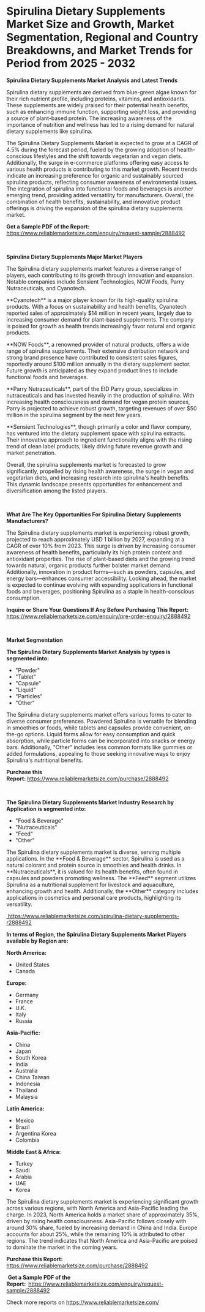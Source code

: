 <p><h1>Spirulina Dietary Supplements Market Size and Growth, Market Segmentation, Regional and Country Breakdowns, and Market Trends for Period from 2025 -  2032</h1></p><p><strong>Spirulina Dietary Supplements Market Analysis and Latest Trends</strong></p>
<p><p>Spirulina dietary supplements are derived from blue-green algae known for their rich nutrient profile, including proteins, vitamins, and antioxidants. These supplements are widely praised for their potential health benefits, such as enhancing immune function, supporting weight loss, and providing a source of plant-based protein. The increasing awareness of the importance of nutrition and wellness has led to a rising demand for natural dietary supplements like spirulina.</p><p>The Spirulina Dietary Supplements Market is expected to grow at a CAGR of 4.5% during the forecast period, fueled by the growing adoption of health-conscious lifestyles and the shift towards vegetarian and vegan diets. Additionally, the surge in e-commerce platforms offering easy access to various health products is contributing to this market growth. Recent trends indicate an increasing preference for organic and sustainably sourced spirulina products, reflecting consumer awareness of environmental issues. The integration of spirulina into functional foods and beverages is another emerging trend, providing added versatility for manufacturers. Overall, the combination of health benefits, sustainability, and innovative product offerings is driving the expansion of the spirulina dietary supplements market.</p></p>
<p><strong>Get a Sample PDF of the Report:&nbsp;</strong> <a href="https://www.reliablemarketsize.com/enquiry/request-sample/2888492?utm_campaign=3516&utm_medium=2&utm_source=Github&utm_content=ia&utm_term=14032025&utm_id=spirulina-dietary-supplements">https://www.reliablemarketsize.com/enquiry/request-sample/2888492</a></p>
<p>&nbsp;</p>
<p><strong>Spirulina Dietary Supplements Major Market Players</strong></p>
<p><p>The Spirulina dietary supplements market features a diverse range of players, each contributing to its growth through innovation and expansion. Notable companies include Sensient Technologies, NOW Foods, Parry Nutraceuticals, and Cyanotech.</p><p>**Cyanotech** is a major player known for its high-quality spirulina products. With a focus on sustainability and health benefits, Cyanotech reported sales of approximately $14 million in recent years, largely due to increasing consumer demand for plant-based supplements. The company is poised for growth as health trends increasingly favor natural and organic products.</p><p>**NOW Foods**, a renowned provider of natural products, offers a wide range of spirulina supplements. Their extensive distribution network and strong brand presence have contributed to consistent sales figures, reportedly around $100 million annually in the dietary supplement sector. Future growth is anticipated as they expand product lines to include functional foods and beverages.</p><p>**Parry Nutraceuticals**, part of the EID Parry group, specializes in nutraceuticals and has invested heavily in the production of spirulina. With increasing health consciousness and demand for vegan protein sources, Parry is projected to achieve robust growth, targeting revenues of over $50 million in the spirulina segment by the next few years.</p><p>**Sensient Technologies**, though primarily a color and flavor company, has ventured into the dietary supplement space with spirulina extracts. Their innovative approach to ingredient functionality aligns with the rising trend of clean label products, likely driving future revenue growth and market penetration.</p><p>Overall, the spirulina supplements market is forecasted to grow significantly, propelled by rising health awareness, the surge in vegan and vegetarian diets, and increasing research into spirulina's health benefits. This dynamic landscape presents opportunities for enhancement and diversification among the listed players.</p></p>
<p>&nbsp;</p>
<p><strong>What Are The Key Opportunities For Spirulina Dietary Supplements Manufacturers?</strong></p>
<p><p>The Spirulina dietary supplements market is experiencing robust growth, projected to reach approximately USD 1 billion by 2027, expanding at a CAGR of over 10% from 2023. This surge is driven by increasing consumer awareness of health benefits, particularly its high protein content and antioxidant properties. The rise of plant-based diets and the growing trend towards natural, organic products further bolster market demand. Additionally, innovation in product forms—such as powders, capsules, and energy bars—enhances consumer accessibility. Looking ahead, the market is expected to continue evolving with expanding applications in functional foods and beverages, positioning Spirulina as a staple in health-conscious consumption.</p></p>
<p><strong>Inquire or Share Your Questions If Any Before Purchasing This Report:</strong> <a href="https://www.reliablemarketsize.com/enquiry/pre-order-enquiry/2888492?utm_campaign=3516&utm_medium=2&utm_source=Github&utm_content=ia&utm_term=14032025&utm_id=spirulina-dietary-supplements">https://www.reliablemarketsize.com/enquiry/pre-order-enquiry/2888492</a></p>
<p>&nbsp;</p>
<p><strong>Market Segmentation</strong></p>
<p><strong>The Spirulina Dietary Supplements Market Analysis by types is segmented into:</strong></p>
<p><ul><li>"Powder"</li><li>"Tablet"</li><li>"Capsule"</li><li>"Liquid"</li><li>"Particles"</li><li>"Other"</li></ul></p>
<p><p>The Spirulina dietary supplements market offers various forms to cater to diverse consumer preferences. Powdered Spirulina is versatile for blending in smoothies or foods, while tablets and capsules provide convenient, on-the-go options. Liquid forms allow for easy consumption and quick absorption, while particle forms can be incorporated into snacks or energy bars. Additionally, "Other" includes less common formats like gummies or added formulations, appealing to those seeking innovative ways to enjoy Spirulina's nutritional benefits.</p></p>
<p><strong>Purchase this Report:&nbsp;</strong><a href="https://www.reliablemarketsize.com/purchase/2888492?utm_campaign=3516&utm_medium=2&utm_source=Github&utm_content=ia&utm_term=14032025&utm_id=spirulina-dietary-supplements">https://www.reliablemarketsize.com/purchase/2888492</a></p>
<p>&nbsp;</p>
<p><strong>The Spirulina Dietary Supplements Market Industry Research by Application is segmented into:</strong></p>
<p><ul><li>"Food & Beverage"</li><li>"Nutraceuticals"</li><li>"Feed"</li><li>"Other"</li></ul></p>
<p><p>The Spirulina dietary supplements market is diverse, serving multiple applications. In the **Food & Beverage** sector, Spirulina is used as a natural colorant and protein source in smoothies and health drinks. In **Nutraceuticals**, it is valued for its health benefits, often found in capsules and powders promoting wellness. The **Feed** segment utilizes Spirulina as a nutritional supplement for livestock and aquaculture, enhancing growth and health. Additionally, the **Other** category includes applications in cosmetics and personal care products, highlighting its versatility.</p></p>
<p><a href="https://www.reliablemarketsize.com/spirulina-dietary-supplements-r2888492?utm_campaign=3516&utm_medium=2&utm_source=Github&utm_content=ia&utm_term=14032025&utm_id=spirulina-dietary-supplements">&nbsp;https://www.reliablemarketsize.com/spirulina-dietary-supplements-r2888492</a></p>
<p><strong>In terms of Region, the Spirulina Dietary Supplements Market Players available by Region are:</strong></p>
<p>
    <p> <strong> North America: </strong>
        <ul>
            <li>United States</li>
            <li>Canada</li>
        </ul>
        </p> 
    <p> <strong> Europe: </strong>
        <ul>
            <li>Germany</li>
            <li>France</li>
            <li>U.K.</li>
            <li>Italy</li>
            <li>Russia</li>
        </ul>
        </p> 
    <p> <strong> Asia-Pacific: </strong>
        <ul>
            <li>China</li>
            <li>Japan</li>
            <li>South Korea</li>
            <li>India</li>
            <li>Australia</li>
            <li>China Taiwan</li>
            <li>Indonesia</li>
            <li>Thailand</li>
            <li>Malaysia</li>
        </ul>
        </p> 
    <p> <strong> Latin America: </strong>
        <ul>
            <li>Mexico</li>
            <li>Brazil</li>
            <li>Argentina Korea</li>
            <li>Colombia</li>
        </ul>
        </p> 
    <p> <strong> Middle East & Africa: </strong>
        <ul>
            <li>Turkey</li>
            <li>Saudi</li>
            <li>Arabia</li>
            <li>UAE</li>
            <li>Korea</li>
        </ul>
    </p>
    </p>
<p><p>The Spirulina dietary supplements market is experiencing significant growth across various regions, with North America and Asia-Pacific leading the charge. In 2023, North America holds a market share of approximately 35%, driven by rising health consciousness. Asia-Pacific follows closely with around 30% share, fueled by increasing demand in China and India. Europe accounts for about 25%, while the remaining 10% is attributed to other regions. The trend indicates that North America and Asia-Pacific are poised to dominate the market in the coming years.</p></p>
<p><strong>Purchase this Report: </strong><a href="https://www.reliablemarketsize.com/purchase/2888492?utm_campaign=3516&utm_medium=2&utm_source=Github&utm_content=ia&utm_term=14032025&utm_id=spirulina-dietary-supplements">https://www.reliablemarketsize.com/purchase/2888492</a></p>
<p>&nbsp;<strong>Get a Sample PDF of the Report:&nbsp;&nbsp;</strong><a href="https://www.reliablemarketsize.com/enquiry/request-sample/2888492?utm_campaign=3516&utm_medium=2&utm_source=Github&utm_content=ia&utm_term=14032025&utm_id=spirulina-dietary-supplements">https://www.reliablemarketsize.com/enquiry/request-sample/2888492</a></p>
<p><strong></strong></p>
<p>Check more reports on <a href="https://www.reliablemarketsize.com/?utm_campaign=3516&utm_medium=2&utm_source=Github&utm_content=ia&utm_term=14032025&utm_id=spirulina-dietary-supplements">https://www.reliablemarketsize.com/</a></p>